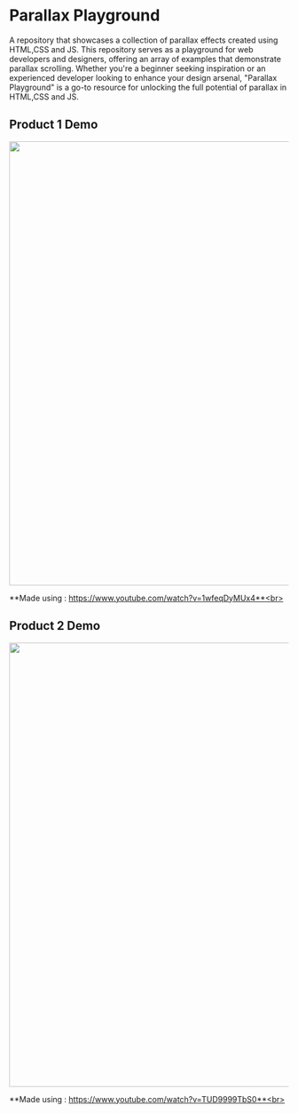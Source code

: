 # Parallax Playground

A  repository that showcases a collection of  parallax effects created using HTML,CSS and JS. This repository serves as a playground for web developers and designers, offering an array of examples that demonstrate parallax scrolling. Whether you're a beginner seeking inspiration or an experienced developer looking to enhance your design arsenal, "Parallax Playground" is a go-to resource for unlocking the full potential of parallax in HTML,CSS and JS.

## Product 1 Demo

<img src="assets/prod1.gif" width="800" ><br>

**Made using : https://www.youtube.com/watch?v=1wfeqDyMUx4**<br>

## Product 2 Demo

<img src="assets/prod2.gif" width="800" ><br> 

**Made using : https://www.youtube.com/watch?v=TUD9999TbS0**<br>
